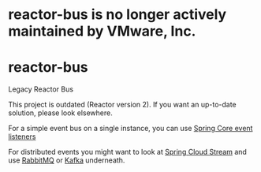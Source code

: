 # reactor-bus is no longer actively maintained by VMware, Inc.

# reactor-bus
Legacy Reactor Bus

This project is outdated (Reactor version 2). If you want an up-to-date solution, please look elsewhere.

For a simple event bus on a single instance, you can use [Spring Core event listeners](https://docs.spring.io/spring/docs/current/spring-framework-reference/core.html#context-functionality-events-annotation)

For distributed events you might want to look at [Spring Cloud Stream](https://docs.spring.io/spring-cloud-stream/docs/current/reference/htmlsingle/) and use [RabbitMQ](https://projects.spring.io/spring-amqp/) or [Kafka](https://docs.spring.io/spring-kafka/docs/current/reference/html/) underneath.
